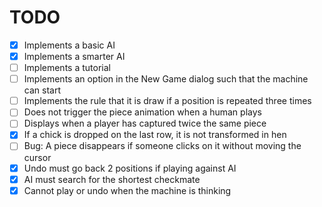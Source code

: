 # TODO

- [x] Implements a basic AI
- [x] Implements a smarter AI
- [ ] Implements a tutorial
- [ ] Implements an option in the New Game dialog such that the machine can start
- [ ] Implements the rule that it is draw if a position is repeated three times
- [ ] Does not trigger the piece animation when a human plays
- [ ] Displays when a player has captured twice the same piece
- [x] If a chick is dropped on the last row, it is not transformed in hen
- [ ] Bug: A piece disappears if someone clicks on it without moving the cursor
- [x] Undo must go back 2 positions if playing against AI
- [x] AI must search for the shortest checkmate
- [x] Cannot play or undo when the machine is thinking